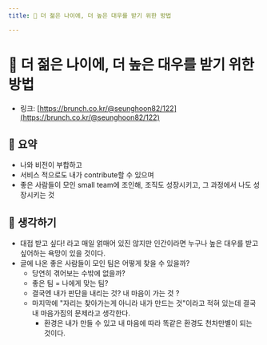 ```yaml
---
title: 🍵 더 젊은 나이에, 더 높은 대우를 받기 위한 방법

---
```

# 🍵 더 젊은 나이에, 더 높은 대우를 받기 위한 방법

- 링크: [https://brunch.co.kr/@seunghoon82/122](https://brunch.co.kr/@seunghoon82/122)

## 📝 요약 
- 나와 비전이 부합하고
- 서비스 적으로도 내가 contribute할 수 있으며
- 좋은 사람들이 모인 small team에 조인해, 조직도 성장시키고, 그 과정에서 나도 성장시키는 것 


## 🤔 생각하기 
- 대접 받고 싶다! 라고 매일 얽매어 있진 않지만 인간이라면 누구나 높은 대우를 받고 싶어하는 욕망이 있을 것이다.  
- 글에 나온 좋은 사람들이 모인 팀은 어떻게 찾을 수 있을까? 
  - 당연히 겪어보는 수밖에 없을까? 
  - 좋은 팀 = 나에게 맞는 팀? 
  - 결국엔 내가 판단을 내리는 것? 내 마음이 가는 것 ?
  - 마지막에 "자리는 찾아가는게 아니라 내가 만드는 것"이라고 적혀 있는데 결국 내 마음가짐의 문제라고 생각한다.  
    - 환경은 내가 만들 수 있고 내 마음에 따라 똑같은 환경도 천차만별이 되는 것이다. 
